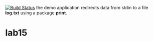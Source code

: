 [![Build Status](https://travis-ci.org/woz91/lab15.svg?branch=master)](https://travis-ci.org/woz91/lab15)
the demo application redirects data from stdin to a file **log.txt** using a package **print**.
# lab15
